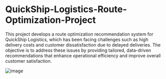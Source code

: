 # QuickShip-Logistics-Route-Optimization-Project
This project develops a route optimization recommendation system for QuickShip Logistics, which has been facing challenges such as high delivery costs and customer dissatisfaction due to delayed deliveries. The objective is to address these issues by providing tailored, data-driven recommendations that enhance operational efficiency and improve overall customer satisfaction.

![image](https://github.com/user-attachments/assets/a5c476c0-d265-4530-b43e-2ab60d71f666)

<br>




